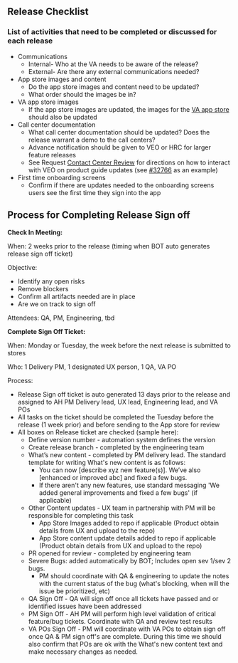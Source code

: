 
## Release Checklist
### List of activities that need to be completed or discussed for each release
- Communications
    - Internal- Who at the VA needs to be aware of the release? 
    - External- Are there any external communications needed? 
- App store images and content
    - Do the app store images and content need to be updated?
    - What order should the images be in? 
- VA app store images
    - If the app store images are updated, the images for the [VA app store](https://mobile.va.gov/appstore/) should also be updated
- Call center documentation
    - What call center documentation should be updated? Does the release warrant a demo to the call centers?
    - Advance notification should be given to VEO or HRC for larger feature releases 
    - See Request [Contact Center Review](https://github.com/department-of-veterans-affairs/va.gov-team/blob/master/platform/contact-center/request-contact-center-review.md) for directions on how to interact with VEO on product guide updates (see [#32766](https://github.com/department-of-veterans-affairs/va.gov-team/issues/32766) as an example)
- First time onboarding screens
     - Confirm if there are updates needed to the onboarding screens users see the first time they sign into the app  


## Process for Completing Release Sign off

**Check In Meeting:**

When: 2 weeks prior to the release (timing when BOT auto generates release sign off ticket)

Objective: 
 - Identify any open risks
 - Remove blockers
 - Confirm all artifacts needed are in place
 - Are we on track to sign off

Attendees:  QA, PM, Engineering, tbd

**Complete Sign Off Ticket:**  

When: Monday or Tuesday, the week before the next release is submitted to stores



Who: 1 Delivery PM, 1 designated UX person, 1 QA, VA PO

Process:

- Release Sign off ticket is auto generated 13 days prior to the release and assigned to AH PM Delivery lead, UX lead, Engineering lead, and VA POs
- All tasks on the ticket should be completed the Tuesday before the release (1 week prior) and before sending to the App store for review
- All boxes on Release ticket are checked (sample here):
    - Define version number - automation system defines the version
    - Create release branch - completed by the engineering team
    - What’s new content - completed by PM delivery lead. The standard template for writing What's new content is as follows:
       - You can now [describe xyz new feature(s)]. We’ve also [enhanced or improved abc] and fixed a few bugs.
       - If there aren't any new features, use standard messaging 'We added general improvements and fixed a few bugs' (if applicable)
   - Other Content updates - UX team in partnership with PM will be responsible for completing this task
      - App Store Images added to repo if applicable (Product obtain details from UX and upload to the repo)
      - App Store content update details added to repo if applicable (Product obtain details from UX and upload to the repo)
   - PR opened for review - completed by engineering team
   - Severe Bugs: added automatically by BOT; Includes open sev 1/sev 2 bugs.  
       - PM should coordinate with QA & engineering to update the notes with the current status of the bug (what's blocking, when will the issue be prioritized,              etc)
   - QA Sign Off - QA will sign off once all tickets have passed and or identified issues have been addressed
   - PM Sign Off - AH PM will perform high level validation of critical feature/bug tickets. Coordinate with QA and review test results
   - VA POs Sign Off - PM will coordinate with VA POs to obtain sign off once QA & PM sign off's are complete. During this time we should also confirm that POs are ok with the What's new content text and make necessary changes as needed.


